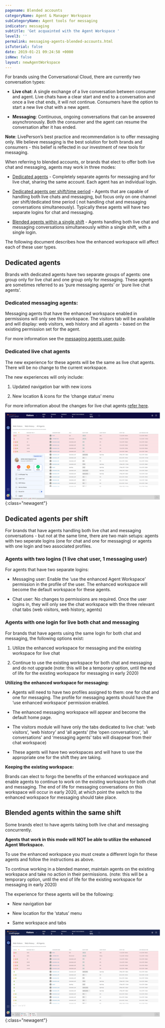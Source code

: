 ```yaml
---
pagename: Blended accounts
categoryName: Agent & Manager Workspace
subCategoryName: Agent tools for messaging
indicator: messaging
subtitle: 'Get acquainted with the Agent Workspace '
level3: ''
permalink: messaging-agents-blended-accounts.html
isTutorial: false
date: 2019-01-21 09:24:58 +0000
isNew: false
layout: newAgentWorkspace
---
```


For brands using the Conversational Cloud, there are currently two conversation types:

* **Live chat**: A single exchange of a live conversation between consumer and agent. Live chats have a clear start and end to a conversation and once a live chat ends, it will not continue. Consumers have the option to start a new live chat with a new agent.

* **Messaging**: Continuous, ongoing conversations that can be answered asynchronously. Both the consumer and the agent can resume the conversation after it has ended.

**Note**: LivePerson’s best practice and recommendation is to offer messaging only. We believe messaging is the best solution for both brands and consumers - this belief is reflected in our investment of new tools for messaging.

When referring to blended accounts, or brands that elect to offer both live chat and messaging, agents may work in three modes:

* [Dedicated agents](#dedicated-agents) - Completely separate agents for messaging and for live chat, sharing  the same account. Each agent has an individual login.

* [Dedicated agents per shift/time period](#dedicated-agents-per-shift) - Agents that are capable of handling both live chats and messaging, but focus only on one channel per shift/dedicated time period ( not handling chat and messaging conversations simultaneously). Typically these agents will have two separate logins for chat and messaging.

* [Blended agents within a single shift](#blended-agents-within-the-same-shift) - Agents handling both live chat and messaging conversations simultaneously within a single shift, with a single login.

The following document describes how the enhanced workspace will affect each of these user types.

## Dedicated agents

Brands with dedicated agents have two separate groups of agents: one group only for live chat and one group only for messaging. These agents are sometimes referred to as ‘pure messaging agents’ or ‘pure live chat agents’.

### Dedicated messaging agents:

Messaging agents that have the enhanced workspace enabled in permissions will only see this workspace. The visitors tab will be available and will display: web visitors, web history and all agents - based on the existing permission set for the agent.  

For more information see the [messaging agents user guide](https://knowledge.liveperson.com/messaging-agents-the-enhanced-agent-workspace.html).

### Dedicated live chat agents

The new experience for these agents will be the same as live chat agents. There will be no change to the current workspace.

The new experiences will only include:

1. Updated navigation bar with new icons

2. New location & icons for the ‘change status’ menu

For more information about the changes for live chat agents [refer here](https://knowledge.liveperson.com/live-chat-agents-managers-new-navigation-status-button.html).

![image alt text](img/blendedImage_0.png){:class="newagent"}

## Dedicated agents per shift

For brands that have agents handling both live chat and messaging conversations - but not at the same time, there are two main setups: agents with two seperate logins (one for chat and one for messaging) or agents with one login and two associated profiles.

### Agents with two logins (1 live chat user, 1 messaging user)

For agents that have two separate logins:

* Messaging user: Enable the ‘use the enhanced Agent Workspace’ permission in the profile of the user. The enhanced workspace will become the default workspace for these agents.

* Chat user: No changes to permissions are required.  Once the user logins in, they will only see the chat workspace with the three relevant chat tabs (web visitors, web history, agents)

### Agents with one login for live both chat and messaging

For brands that have agents using the same login for both chat and messaging, the following options exist:

1. Utilize the enhanced workspace for messaging and the existing workspace for live chat

2. Continue to use the existing workspace for both chat and messaging and do not upgrade (note: this will be a temporary option, until the end of life for the existing workspace for messaging in early 2020)

**Utilizing the enhanced workspace for messaging:**

* Agents will need to have two profiles assigned to them: one for chat and one for messaging. The profile for messaging agents should have the ‘use enhanced workspace’ permission enabled.

* The enhanced messaging workspace will appear and become the default home page.

* The visitors module will have only the tabs dedicated to live chat: ‘web visitors’, ‘web history’ and ‘all agents’ (the ‘open conversations', ‘all conversations' and ‘messaging agents’ tabs will disappear from their chat workspace)

* These agents will have two workspaces and will have to use the appropriate one for the shift they are taking.

**Keeping the existing workspace:**

Brands can elect to forgo the benefits of the enhanced workspace and enable agents to continue to work on the existing workspace for both chat and messaging. The end of life for messaging conversations on this workspace will occur in early 2020, at which point the switch to the enhanced workspace for messaging should take place.

## Blended agents within the same shift

Some brands elect to have agents taking both live chat and messaging concurrently.

**Agents that work in this mode will NOT be able to utilize the enhanced Agent Workspace.**

To use the enhanced workspace you must create a different login for these agents and follow the instructions as above.

To continue working in a blended manner, maintain agents on the existing workspace and take no action in their permissions. (note: this will be a temporary option, until the end of life for the existing workspace for messaging in early 2020)

The experience for these agents will be the following:

* New navigation bar

* New location for the ‘status’ menu

* Same workspace and tabs

![image alt text](img/blended-just-chat.png){:class="newagent"}
